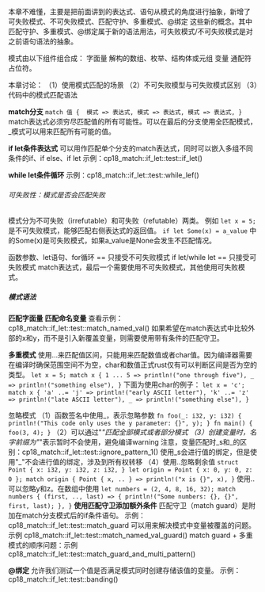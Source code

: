 本章不难懂，主要是把前面讲到的表达式、语句从模式的角度进行抽象，新增了
可失败模式、不可失败模式、匹配守护、多重模式、@绑定
这些新的概念。其中匹配守护、多重模式、@绑定属于新的语法用法，可失败模式/不可失败模式是对之前语句语法的抽象。


模式由以下组件组合成：
字面量
解构的数组、枚举、结构体或元组
变量
通配符
占位符。

本章讨论：
（1）使用模式匹配的场景
（2）不可失败模型与可失败模式区别
（3）代码中的模式匹配语法

**match分支**
`
match 值 { 
    模式 => 表达式,
    模式 => 表达式,
    模式 => 表达式,
}
`
match表达式必须穷尽匹配值的所有可能性。可以在最后的分支使用全匹配模式，_模式可以用来匹配所有可能的值。

**if let条件表达式**
可以用作匹配单个分支的match表达式，同时可以嵌入多组不同条件的if、if else、if let
示例：cp18_match::if_let::test::if_let()


**while let条件循环**
示例：cp18_match::if_let::test::while_lef()


###### 可失败性：模式是否会匹配失败
模式分为不可失败（irrefutable）和可失败（refutable）两类。
例如
`
let x = 5;
`
是不可失败模式，能够匹配右侧表达式的返回值。
`
if let Some(x) = a_value
`
中的Some(x)是可失败模式，如果a_value是None会发生不匹配情况。

函数参数、let语句、for循环 == 只接受不可失败模式
if let/while let == 只接受可失败模式
match表达式，最后一个需要使用不可失败模式，其他使用可失败模式。

##### 模式语法
**匹配字面量**
**匹配命名变量**
查看示例：cp18_match::if_let::test::match_named_val()
如果希望在match表达式中比较外部的x和y，而不是引入新覆盖变量，则需要使用带有条件的匹配守卫。

**多重模式**
使用...来匹配值区间，只能用来匹配数值或者char值。因为编译器需要在编译时确保范围空间不为空，char和数值正式rust仅有可以判断区间是否为空的类型。
`
let x = 5;
match x {
  1 ... 5 => println!("one through five"),
  _ => println!("something else"),
}
`
下面为使用char的例子：
`
let x = 'c';
match x {
  'a' ..= 'j' => println!("early ASCII letter"),
  'k' ..= 'z' => println!("late ASCII letter"),
  _ => println!("something else"),
}
`

忽略模式
（1）函数签名中使用_，表示忽略参数
`
fn foo(_: i32, y: i32) {
  println!("This code only uses the y parameter: {}", y);
}
fn main() {
  foo(3, 4);
}
`
（2）可以通过"_"匹配全部模式或者部分模式
（3）创建变量时，名字前缀为"_"表示暂时不会使用，避免编译warning
    注意，变量匹配时_s和_的区别：cp18_match::if_let::test::ignore_pattern_1()
    使用_s会进行值的绑定，但是使用"_"不会进行值的绑定，涉及到所有权转移
（4）使用..忽略剩余值
`
struct Point {
  x: i32,
  y: i32,
  z: i32,
}
let origin = Point { x: 0, y: 0, z: 0 };
match origin {
  Point { x, .. } => println!("x is {}", x),
}
`
使用..可以忽略y和z。在数组中使用
`
let numbers = (2, 4, 8, 16, 32);
match numbers {
    (first, .., last) => {
       println!("Some numbers: {}, {}", first, last);
       },
}
`
**使用匹配守卫添加额外条件**
匹配守卫（match guard）是附加在match分支模式后的if条件语句。
示例：cp18_match::if_let::test::match_guard
可以用来解决模式中变量被覆盖的问题。示例 cp18_match::if_let::test::match_named_val_guard()
match guard + 多重模式的顺序问题：示例 cp18_match::if_let::test::match_guard_and_multi_pattern()

**@绑定**
允许我们测试一个值是否满足模式同时创建存储该值的变量。
示例：cp18_match::if_let::test::banding()